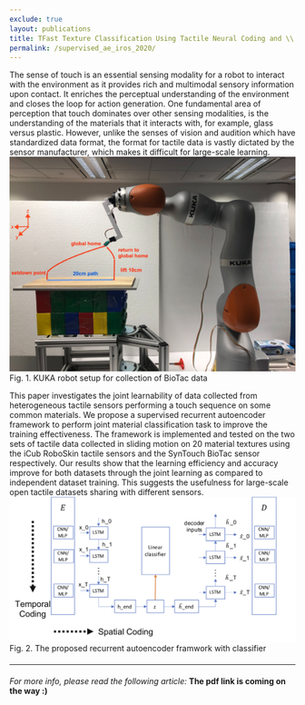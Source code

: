 ```yaml
---
exclude: true
layout: publications
title: TFast Texture Classification Using Tactile Neural Coding and \\ Spiking Neural Network
permalink: /supervised_ae_iros_2020/
---
```


<style type="text/css">
	.content {
	  padding: 0 18px;
	  display: none;
	  overflow: hidden;
	  background-color: white;
	  font-family: Liberation Mono;
	  font-size: 14px;
	}
</style>

The sense of touch is an essential sensing modality for a robot to interact with the environment as it provides rich and multimodal sensory information upon contact. It enriches the perceptual understanding of the environment and closes the loop for action generation. One fundamental area of perception that touch dominates over other sensing modalities, is the understanding of the materials that it interacts with, for example, glass versus plastic. However, unlike the senses of vision and audition which have standardized data format, the format for tactile data is vastly dictated by the sensor manufacturer, which makes it difficult for large-scale learning. <br>
<img src='../assets/imgs/AE_IROS/path_coord.jpg'>
<tag style="font-size:14px">Fig. 1. KUKA robot setup for collection of BioTac data </tag>
<br>

This paper investigates the joint learnability of data collected from heterogeneous tactile sensors performing a touch sequence on some common materials. We propose a supervised recurrent autoencoder framework to perform joint material classification task to improve the training effectiveness. The framework is implemented and tested on the two sets of tactile data collected in sliding motion on 20 material textures using the iCub RoboSkin tactile sensors and the SynTouch BioTac sensor respectively. Our results show that the learning efficiency and accuracy improve for both datasets through the joint learning as compared to independent dataset training. This suggests the usefulness for large-scale open tactile datasets sharing with different sensors.
<img src='../assets/imgs/AE_IROS/RAEC_coding.png'>
<tag style="font-size:14px">Fig. 2. The proposed recurrent autoencoder framwork with classifier</tag>
<br>



<hr style="width:100%;text-align:left;margin-left:0;margin-top: 20px;margin-bottom: 20px;">

<i>For more info, please read the following article:</i>
<b>The pdf link is coming on the way :) </b>

<!-- Note: Change the citation info later, once the pdf is ready, -->
<!-- <ul>
	<li>
		Taunyazov, Tasbolat; Koh, Hui Fang; Wu, Yan; Cai, Caixia; Soh, Harold. <br>
		<b>Towards effective tactile identification of textures using a hybrid touch approach.</b> <br>
		2019 International Conference on Robotics and Automation (ICRA), pp. 4269-4275, IEEE, Montreal, Canada, 2019, ISBN: 978-1-5386-6027-0.<br>
		<a href="https://www.yan-wu.com/docs/taunyanov2019towards.pdf">Pdf</a> &nbsp; <a href="">Data</a> &nbsp;<a class="collapsible">Cite</a>
		<div class="content">
		<br>
		@inproceedings{taunyazov2019towards, <br>
		  title={Towards effective tactile identification of textures using a hybrid touch approach},<br>
		  author={Taunyazov, Tasbolat and Koh, Hui Fang and Wu, Yan and Cai, Caixia and Soh, Harold},<br>
		  booktitle={2019 International Conference on Robotics and Automation (ICRA)},<br>
		  pages={4269--4275},<br>
		  year={2019},<br>
		  organization={IEEE}<br>
		}
		</div>
	</li>
</ul> -->

<script>
var coll = document.getElementsByClassName("collapsible");
var i;
for (i = 0; i < coll.length; i++) {
  coll[i].addEventListener("click", function() {
    this.classList.toggle("active");
    var content = this.nextElementSibling;
    if (content.style.display === "block") {
      content.style.display = "none";
    } else {
      content.style.display = "block";
    }
  });
}
</script>